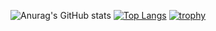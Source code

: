 <!--
**yodai-hi/yodai-hi** is a ✨ _special_ ✨ repository because its `README.md` (this file) appears on your GitHub profile.

Here are some ideas to get you started:

- 🔭 I’m currently working on ...
- 🌱 I’m currently learning ...
- 👯 I’m looking to collaborate on ...
- 🤔 I’m looking for help with ...
- 💬 Ask me about ...
- 📫 How to reach me: ...
- 😄 Pronouns: ...
- ⚡ Fun fact: ...
-->

![Anurag's GitHub stats](https://github-readme-stats.vercel.app/api?username=yodai-hi&count_private=true&show_icons=true&theme=dark)
[![Top Langs](https://github-readme-stats.vercel.app/api/top-langs/?username=yodai-hi&layout=compact&theme=dark)](https://github.com/anuraghazra/github-readme-stats)
[![trophy](https://github-profile-trophy.vercel.app/?username=yodai-hi)](https://github.com/yodai-hi "trophy")
